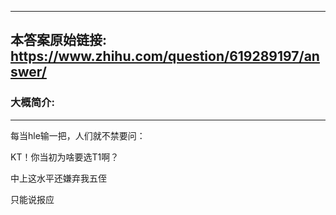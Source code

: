 ----------------------------------------
## 本答案原始链接: https://www.zhihu.com/question/619289197/answer/
### 大概简介: 
----------------------------------------
每当hle输一把，人们就不禁要问：

KT！你当初为啥要选T1啊？

中上这水平还嫌弃我五侄

只能说报应